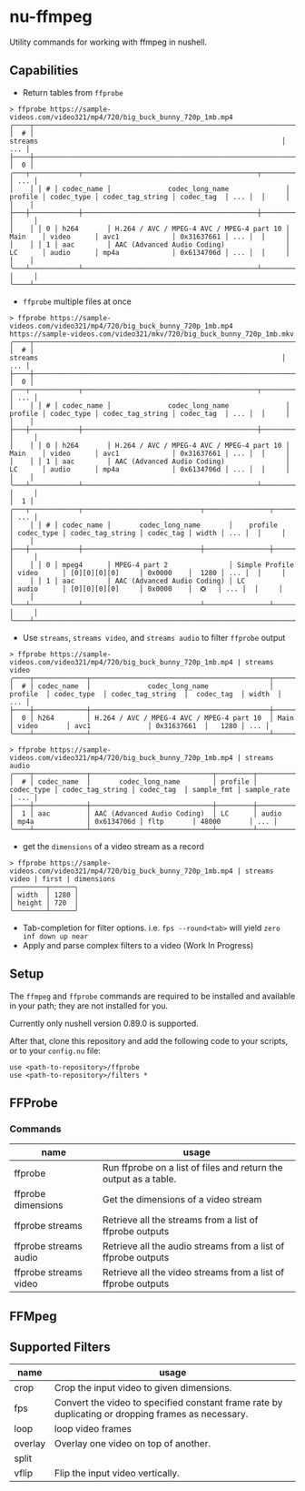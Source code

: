 
# nu-ffmpeg

Utility commands for working with ffmpeg in nushell.

## Capabilities

- Return tables from `ffprobe`

```nu
> ffprobe https://sample-videos.com/video321/mp4/720/big_buck_bunny_720p_1mb.mp4
╭────┬──────────────────────────────────────────────────────────────────────────────────────────────────────────────────────────────┬─────╮
│  # │                                                           streams                                                            │ ... │
├────┼──────────────────────────────────────────────────────────────────────────────────────────────────────────────────────────────┼─────┤
│  0 │ ╭───┬────────────┬───────────────────────────────────────────┬─────────┬────────────┬──────────────────┬────────────┬─────╮  │ ... │
│    │ │ # │ codec_name │              codec_long_name              │ profile │ codec_type │ codec_tag_string │ codec_tag  │ ... │  │     │
│    │ ├───┼────────────┼───────────────────────────────────────────┼─────────┼────────────┼──────────────────┼────────────┼─────┤  │     │
│    │ │ 0 │ h264       │ H.264 / AVC / MPEG-4 AVC / MPEG-4 part 10 │ Main    │ video      │ avc1             │ 0x31637661 │ ... │  │     │
│    │ │ 1 │ aac        │ AAC (Advanced Audio Coding)               │ LC      │ audio      │ mp4a             │ 0x6134706d │ ... │  │     │
│    │ ╰───┴────────────┴───────────────────────────────────────────┴─────────┴────────────┴──────────────────┴────────────┴─────╯  │     │
╰────┴──────────────────────────────────────────────────────────────────────────────────────────────────────────────────────────────┴─────╯

```

- `ffprobe` multiple files at once
```nu
> ffprobe https://sample-videos.com/video321/mp4/720/big_buck_bunny_720p_1mb.mp4 https://sample-videos.com/video321/mkv/720/big_buck_bunny_720p_1mb.mkv
╭────┬──────────────────────────────────────────────────────────────────────────────────────────────────────────────────────────────┬─────╮
│  # │                                                           streams                                                            │ ... │
├────┼──────────────────────────────────────────────────────────────────────────────────────────────────────────────────────────────┼─────┤
│  0 │ ╭───┬────────────┬───────────────────────────────────────────┬─────────┬────────────┬──────────────────┬────────────┬─────╮  │ ... │
│    │ │ # │ codec_name │              codec_long_name              │ profile │ codec_type │ codec_tag_string │ codec_tag  │ ... │  │     │
│    │ ├───┼────────────┼───────────────────────────────────────────┼─────────┼────────────┼──────────────────┼────────────┼─────┤  │     │
│    │ │ 0 │ h264       │ H.264 / AVC / MPEG-4 AVC / MPEG-4 part 10 │ Main    │ video      │ avc1             │ 0x31637661 │ ... │  │     │
│    │ │ 1 │ aac        │ AAC (Advanced Audio Coding)               │ LC      │ audio      │ mp4a             │ 0x6134706d │ ... │  │     │
│    │ ╰───┴────────────┴───────────────────────────────────────────┴─────────┴────────────┴──────────────────┴────────────┴─────╯  │     │
│  1 │ ╭───┬────────────┬─────────────────────────────┬────────────────┬────────────┬──────────────────┬───────────┬───────┬─────╮  │ ... │
│    │ │ # │ codec_name │       codec_long_name       │    profile     │ codec_type │ codec_tag_string │ codec_tag │ width │ ... │  │     │
│    │ ├───┼────────────┼─────────────────────────────┼────────────────┼────────────┼──────────────────┼───────────┼───────┼─────┤  │     │
│    │ │ 0 │ mpeg4      │ MPEG-4 part 2               │ Simple Profile │ video      │ [0][0][0][0]     │ 0x0000    │  1280 │ ... │  │     │
│    │ │ 1 │ aac        │ AAC (Advanced Audio Coding) │ LC             │ audio      │ [0][0][0][0]     │ 0x0000    │  ❎   │ ... │  │     │
│    │ ╰───┴────────────┴─────────────────────────────┴────────────────┴────────────┴──────────────────┴───────────┴───────┴─────╯  │     │
╰────┴──────────────────────────────────────────────────────────────────────────────────────────────────────────────────────────────┴─────╯

```

- Use `streams`, `streams video`, and `streams audio` to filter `ffprobe` output

```nu
> ffprobe https://sample-videos.com/video321/mp4/720/big_buck_bunny_720p_1mb.mp4 | streams video
╭────┬─────────────┬────────────────────────────────────────────┬──────────┬─────────────┬───────────────────┬─────────────┬────────┬─────╮
│  # │ codec_name  │              codec_long_name               │ profile  │ codec_type  │ codec_tag_string  │  codec_tag  │ width  │ ... │
├────┼─────────────┼────────────────────────────────────────────┼──────────┼─────────────┼───────────────────┼─────────────┼────────┼─────┤
│  0 │ h264        │ H.264 / AVC / MPEG-4 AVC / MPEG-4 part 10  │ Main     │ video       │ avc1              │ 0x31637661  │   1280 │ ... │
╰────┴─────────────┴────────────────────────────────────────────┴──────────┴─────────────┴───────────────────┴─────────────┴────────┴─────╯

> ffprobe https://sample-videos.com/video321/mp4/720/big_buck_bunny_720p_1mb.mp4 | streams audio
╭────┬─────────────┬──────────────────────────────┬─────────┬────────────┬──────────────────┬────────────┬────────────┬─────────────┬─────╮
│  # │ codec_name  │       codec_long_name        │ profile │ codec_type │ codec_tag_string │ codec_tag  │ sample_fmt │ sample_rate │ ... │
├────┼─────────────┼──────────────────────────────┼─────────┼────────────┼──────────────────┼────────────┼────────────┼─────────────┼─────┤
│  1 │ aac         │ AAC (Advanced Audio Coding)  │ LC      │ audio      │ mp4a             │ 0x6134706d │ fltp       │ 48000       │ ... │
╰────┴─────────────┴──────────────────────────────┴─────────┴────────────┴──────────────────┴────────────┴────────────┴─────────────┴─────╯

```

- get the `dimensions` of a video stream as a record

```nu
> ffprobe https://sample-videos.com/video321/mp4/720/big_buck_bunny_720p_1mb.mp4 | streams video | first | dimensions
╭────────┬──────╮
│ width  │ 1280 │
│ height │ 720  │
╰────────┴──────╯

```
- Tab-completion for filter options. i.e. `fps --round<tab>` will yield `zero inf down up near`
- Apply and parse complex filters to a video (Work In Progress)

## Setup

The `ffmpeg` and `ffprobe` commands are required to be installed and available
in your path; they are not installed for you.

Currently only nushell version 0.89.0
 is supported.

After that, clone this repository and add the following code to your scripts,
or to your `config.nu` file:

```nu
use <path-to-repository>/ffprobe
use <path-to-repository>/filters *
```

## FFProbe

### Commands

| name                  | usage                                                            |
| --------------------- | ---------------------------------------------------------------- |
| ffprobe               | Run ffprobe on a list of files and return the output as a table. |
| ffprobe dimensions    | Get the dimensions of a video stream                             |
| ffprobe streams       | Retrieve all the streams from a list of ffprobe outputs          |
| ffprobe streams audio | Retrieve all the audio streams from a list of ffprobe outputs    |
| ffprobe streams video | Retrieve all the video streams from a list of ffprobe outputs    |


## FFMpeg

## Supported Filters

| name    | usage                                                                                              |
| ------- | -------------------------------------------------------------------------------------------------- |
| crop    | Crop the input video to given dimensions.                                                          |
| fps     | Convert the video to specified constant frame rate by duplicating or dropping frames as necessary. |
| loop    | loop video frames                                                                                  |
| overlay | Overlay one video on top of another.                                                               |
| split   |                                                                                                    |
| vflip   | Flip the input video vertically.                                                                   |

